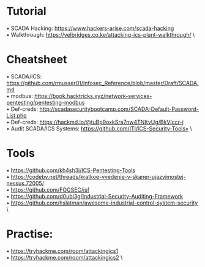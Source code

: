 # Tutorial 
• SCADA Hacking: https://www.hackers-arise.com/scada-hacking \
• Walkthrough: https://yelbridges.co.ke/attacking-ics-plant-walkthrough/ \


# Cheatsheet
• SCADA/ICS: https://github.com/rmusser01/Infosec_Reference/blob/master/Draft/SCADA.md \
• modbus: https://book.hacktricks.xyz/network-services-pentesting/pentesting-modbus \
• Def-creds: http://scadasecuritybootcamp.com/SCADA-Default-Password-List.php \
• Def-creds: https://hackmd.io/@tuBp9oxkSra7nw4TNItvUg/BkVIccr-j \
• Audit SCADA/ICS Systems: https://github.com/ITI/ICS-Security-Tools•  \


# Tools
• https://github.com/kh4sh3i/ICS-Pentesting-Tools \
• https://codeby.net/threads/kratkoe-vvedenie-v-skaner-ujazvimostej-nessus.72005/ \
• https://github.com/FOGSEC/isf \
• https://github.com/d0ubl3g/Industrial-Security-Auditing-Framework \
• https://github.com/hslatman/awesome-industrial-control-system-security \


# Practise:
• https://tryhackme.com/room/attackingics1 \
• https://tryhackme.com/room/attackingics2 \
